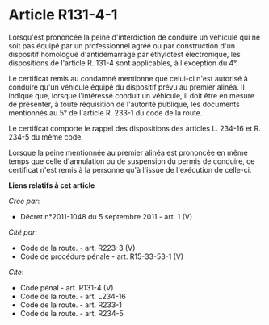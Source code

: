 # Article R131-4-1

Lorsqu'est prononcée la peine d'interdiction de conduire un véhicule qui ne soit pas équipé par un professionnel agréé ou par
construction d'un dispositif homologué d'antidémarrage par éthylotest électronique, les dispositions de l'article R. 131-4
sont applicables, à l'exception du 4°. 

Le certificat remis au condamné mentionne que celui-ci n'est autorisé à conduire qu'un véhicule équipé du dispositif prévu au
premier alinéa. Il indique que, lorsque l'intéressé conduit un véhicule, il doit être en mesure de présenter, à toute
réquisition de l'autorité publique, les documents mentionnés au 5° de l'article R. 233-1 du code de la route. 

Le certificat comporte le rappel des dispositions des articles L. 234-16 et R. 234-5 du même code. 

Lorsque la peine mentionnée au premier alinéa est prononcée en même temps que celle d'annulation ou de suspension du permis
de conduire, ce certificat n'est remis à la personne qu'à l'issue de l'exécution de celle-ci.

**Liens relatifs à cet article**

_Créé par_:

  - Décret n°2011-1048 du 5 septembre 2011 - art. 1 (V)

_Cité par_:

  - Code de la route. - art. R223-3 (V)
  - Code de procédure pénale - art. R15-33-53-1 (V)

_Cite_:

  - Code pénal - art. R131-4 (V)
  - Code de la route. - art. L234-16
  - Code de la route. - art. R233-1
  - Code de la route. - art. R234-5
